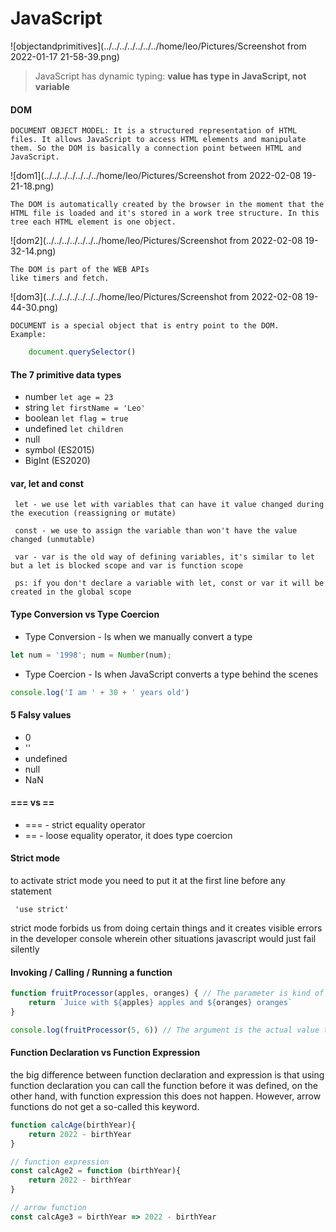 # JavaScript
![objectandprimitives](../../../../../../../home/leo/Pictures/Screenshot from 2022-01-17 21-58-39.png)
 > JavaScript has dynamic typing: **value has type in JavaScript, not variable** 

#### DOM
    DOCUMENT OBJECT MODEL: It is a structured representation of HTML files. It allows JavaScript to access HTML elements and manipulate them. So the DOM is basically a connection point between HTML and JavaScript.

![dom1](../../../../../../../home/leo/Pictures/Screenshot from 2022-02-08 19-21-18.png)

    The DOM is automatically created by the browser in the moment that the HTML file is loaded and it's stored in a work tree structure. In this tree each HTML element is one object. 

![dom2](../../../../../../../home/leo/Pictures/Screenshot from 2022-02-08 19-32-14.png)

    The DOM is part of the WEB APIs
    like timers and fetch.

![dom3](../../../../../../../home/leo/Pictures/Screenshot from 2022-02-08 19-44-30.png)

    DOCUMENT is a special object that is entry point to the DOM.
    Example: 
~~~javascript
    document.querySelector()
~~~

#### The 7 primitive data types
 - number `let age = 23`
 - string `let firstName = 'Leo'`
 - boolean `let flag = true`
 - undefined `let children`
 - null
 - symbol (ES2015)
 - BigInt (ES2020)


#### var, let and const
     let - we use let with variables that can have it value changed during the execution (reassigning or mutate)

     const - we use to assign the variable than won't have the value changed (unmutable)

     var - var is the old way of defining variables, it's similar to let but a let is blocked scope and var is function scope

     ps: if you don't declare a variable with let, const or var it will be created in the global scope

#### Type Conversion vs Type Coercion
 * Type Conversion - Is when we manually convert a type
~~~javascript
let num = '1998'; num = Number(num); 
~~~
 * Type Coercion - Is when JavaScript converts a type behind the scenes
~~~javascript
console.log('I am ' + 30 + ' years old')
~~~

#### 5 Falsy values
 * 0
 * ''
 * undefined
 * null
 * NaN

#### === vs ==
 * === - strict equality operator
 * == - loose equality operator, it does type coercion

 #### Strict  mode
 to activate strict mode you need to put it at the first line before any statement

     'use strict'

strict mode forbids us from doing certain things and it creates visible errors in the developer console wherein other situations javascript would just fail silently

#### Invoking / Calling / Running a function

~~~JavaScript
function fruitProcessor(apples, oranges) { // The parameter is kind of the placeholder 
    return `Juice with ${apples} apples and ${oranges} oranges`
}

console.log(fruitProcessor(5, 6)) // The argument is the actual value that fill in 
~~~

#### Function Declaration vs Function Expression

the big difference between function declaration and expression is that using function declaration you can call the function before it was defined, on the other hand, with function expression this does not happen. However, arrow functions do not get a so-called this keyword.

~~~JavaScript
function calcAge(birthYear){
    return 2022 - birthYear
}

// function expression
const calcAge2 = function (birthYear){
    return 2022 - birthYear
}

// arrow function
const calcAge3 = birthYear => 2022 - birthYear
~~~
